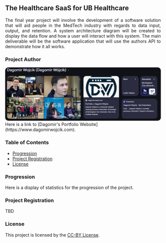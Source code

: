 ## The Healthcare SaaS for UB Healthcare
<p align = "justify">
The final year project will involve the development of a software solution that will aid people in the MedTech industry with regards to data input, output, and retention. A system architecture diagram will be created to display the data flow and how a user will interact with this system. The main deliverable will be the software application that will use the authors API to demonstrate how it all works.
</p>

### Project Author
<img style="border-radius:10px" src="media/kpanel.png" alt="Dagomir Wojcik Google Knowledge Panel" />
Here is a link to [Dagomir's Portfolio Website](https://www.dagomirwojcik.com).

### Table of Contents
- [Progression](#Progression)
- [Project Registration](#Project_Registration)
- [License](#License)

### Progression
Here is a display of statistics for the progression of the project.

### Project Registration
TBD

### License
This project is licensed by the [CC-BY License](LICENSE).


